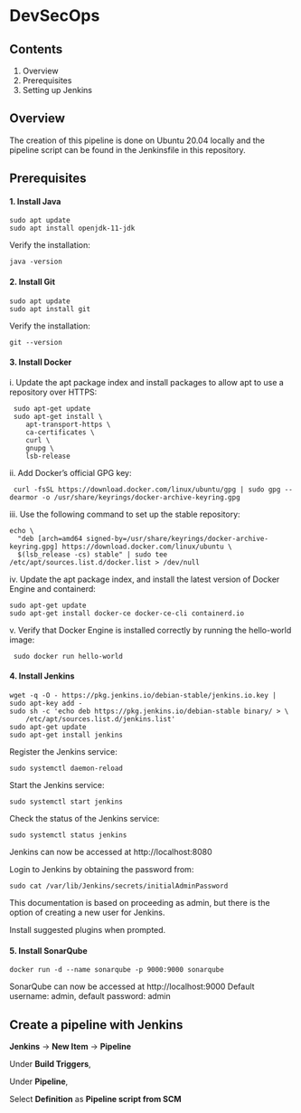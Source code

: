 # DevSecOps

## Contents
1. Overview
2. Prerequisites 
3. Setting up Jenkins


## Overview
The creation of this pipeline is done on Ubuntu 20.04 locally and the pipeline script can be found in the Jenkinsfile in this repository. 

## Prerequisites
#### 1. Install Java
```
sudo apt update
sudo apt install openjdk-11-jdk
```
Verify the installation:
```
java -version
```

#### 2. Install Git
```
sudo apt update
sudo apt install git
```
Verify the installation:
```
git --version
```

#### 3. Install Docker
i. Update the apt package index and install packages to allow apt to use a repository over HTTPS:
```
 sudo apt-get update
 sudo apt-get install \
    apt-transport-https \
    ca-certificates \
    curl \
    gnupg \
    lsb-release
```
ii. Add Docker’s official GPG key:
```
 curl -fsSL https://download.docker.com/linux/ubuntu/gpg | sudo gpg --dearmor -o /usr/share/keyrings/docker-archive-keyring.gpg
```
iii. Use the following command to set up the stable repository:
```
echo \
  "deb [arch=amd64 signed-by=/usr/share/keyrings/docker-archive-keyring.gpg] https://download.docker.com/linux/ubuntu \
  $(lsb_release -cs) stable" | sudo tee /etc/apt/sources.list.d/docker.list > /dev/null
```
iv. Update the apt package index, and install the latest version of Docker Engine and containerd:
```
sudo apt-get update
sudo apt-get install docker-ce docker-ce-cli containerd.io
```
v. Verify that Docker Engine is installed correctly by running the hello-world image:
```
 sudo docker run hello-world
```

#### 4. Install Jenkins
```
wget -q -O - https://pkg.jenkins.io/debian-stable/jenkins.io.key | sudo apt-key add -
sudo sh -c 'echo deb https://pkg.jenkins.io/debian-stable binary/ > \
    /etc/apt/sources.list.d/jenkins.list'
sudo apt-get update
sudo apt-get install jenkins
```
Register the Jenkins service:
```
sudo systemctl daemon-reload
```

Start the Jenkins service:
```
sudo systemctl start jenkins
```

Check the status of the Jenkins service:
```
sudo systemctl status jenkins
```
Jenkins can now be accessed at http://localhost:8080

Login to Jenkins by obtaining the password from:
```
sudo cat /var/lib/Jenkins/secrets/initialAdminPassword
```
This documentation is based on proceeding as admin, but there is the option of creating a new user for Jenkins. 

Install suggested plugins when prompted.

#### 5. Install SonarQube
```
docker run -d --name sonarqube -p 9000:9000 sonarqube
```
SonarQube can now be accessed at http://localhost:9000
Default username: admin, default password: admin 

## Create a pipeline with Jenkins

**Jenkins** -> **New Item** -> **Pipeline**

Under **Build Triggers**, 
   
   
Under **Pipeline**, 

Select **Definition** as **Pipeline script from SCM**







